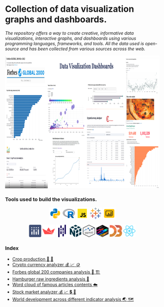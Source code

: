 # Collection of data visualization graphs and dashboards.

*The repository offers a way to create creative, informative data visualizations, interactive graphs, and dashboards using various programming languages, frameworks, and tools. All the data used is open-source and has been collected from various sources across the web.*

<img src="https://raw.githubusercontent.com/mihirdeo16/data_visualization_dashboard/main/assets/Cover.png" alt="Cover Page" width="1032" height="432"/>
<!-- Ref: https://red-route.org/code/image-resizing-calculator -->

### Tools used to build the visualizations.
<p align="center"> 
<img src="assets/icon-tools/icons8-python-96.png" alt="python" width="40" height="40"/>
<img src="assets/icon-tools/icons8-r-project-96.png" alt="R" width="40" height="40"/>
<img src="assets/icon-tools/icons8-javascript-96.png" alt="js" width="40" height="40"/>
<img src="assets/icon-tools/icons8-tableau-software-96.png" alt="tableau" width="40" height="40"/>
<img src="assets/icon-tools/icons8-power-bi-96.png" alt="powerBI" width="40" height="40"/>
</p>

<p align="center"> 
<img src="assets/icon-tools/plotly.svg" alt="plotly" width="40" height="40" color="red" /> 
<img src="assets/icon-tools/streamlit.svg" alt="streamlit" width="40" height="40"/>
<img src="assets/icon-tools/pandas.svg" alt="pandas" width="40" height="40"/>
<img src="assets/icon-tools/numpy.svg" alt="numpy" width="40" height="40"/>
<img src="assets/icon-tools/ggplot2.svg" alt="ggplot" width="40" height="40"/> 
<img src="assets/icon-tools/dplyr.svg" alt="dplyr" width="40" height="40"/> 
<img src="assets/icon-tools/icons8-d3js-a-javascript-library-for-producing-dynamic,-interactive-data-visualizations-in-web-browsers-96.png" alt="d3" width="40" height="40"/>
<img src="assets/icon-tools/react.svg" alt="react" width="40" height="40"/> 
</p>

### Index
+ [Crop production :corn: :potato: ](Crop-production/README.md)
+ [Crypto currency analyzer :moneybag: :chart_with_upwards_trend: :coin:](Crypto-currency/README.md)
+ [Forbes global 200 companies analysis :office: :building_construction:](Forbes-global-2000-for-2021/README.md)
+ [Hamburger raw ingredients analysis :hamburger:](Hamburger-production/README.md)
+ [Word cloud of famous articles contents :cloud:](Medium-articles/Readme.md)
+ [Stock market analyzer :moneybag: :chart_with_upwards_trend: :heavy_dollar_sign: :dart:](Stock-market/README.md)
+ [World development across different indicator analysis :earth_asia: :world_map:](World-development-indicators/README.md)
